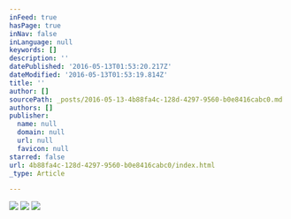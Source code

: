 ```yaml
---
inFeed: true
hasPage: true
inNav: false
inLanguage: null
keywords: []
description: ''
datePublished: '2016-05-13T01:53:20.217Z'
dateModified: '2016-05-13T01:53:19.814Z'
title: ''
author: []
sourcePath: _posts/2016-05-13-4b88fa4c-128d-4297-9560-b0e8416cabc0.md
authors: []
publisher:
  name: null
  domain: null
  url: null
  favicon: null
starred: false
url: 4b88fa4c-128d-4297-9560-b0e8416cabc0/index.html
_type: Article

---
```

![](https://the-grid-user-content.s3-us-west-2.amazonaws.com/d47f1bb8-aade-4ef6-ab57-4cf04845f506.jpg)
![](https://the-grid-user-content.s3-us-west-2.amazonaws.com/50466765-171e-4088-9bdf-5e3738070126.gif)
![](https://the-grid-user-content.s3-us-west-2.amazonaws.com/61492864-168b-436b-a224-1bf5d40e1187.jpg)